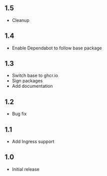 ## 1.5
- Cleanup
## 1.4
- Enable Dependabot to follow base package
## 1.3
- Switch base to ghcr.io
- Sign packages
- Add documentation
## 1.2
- Bug fix
## 1.1
- Add Ingress support
## 1.0
- Initial release
